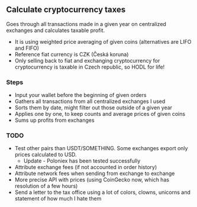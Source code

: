 ## Calculate cryptocurrency taxes

Goes through all transactions made in a given year on centralized exchanges and calculates taxable profit.

  * It is using weighted price averaging of given coins (alternatives are LIFO and FIFO)
  * Reference fiat currency is CZK (Česká koruna)
  * Only selling back to fiat and exchanging cryptocurrency for cryptocurrency is taxable in Czech republic,
    so HODL for life!

### Steps

  * Input your wallet before the beginning of given orders
  * Gathers all transactions from all centralized exchanges I used
  * Sorts them by date, might filter out those outside of a given year
  * Applies one by one, to keep counts and average prices of given coins
  * Sums up profits from exchanges

### TODO

  * Test other pairs than USDT/SOMETHING. Some exchanges export only prices calculated to USD.
    * Update - Poloniex has been tested successfully
  * Attribute exchange fees (if not accounted in order history)
  * Attribute network fees when sending from exchange to exchange
  * More precise API with prices (using CoinGecko now, which has resolution of a few hours)
  * Send a letter to the tax office using a lot of colors, clowns, unicorns and statement of how much I hate them
